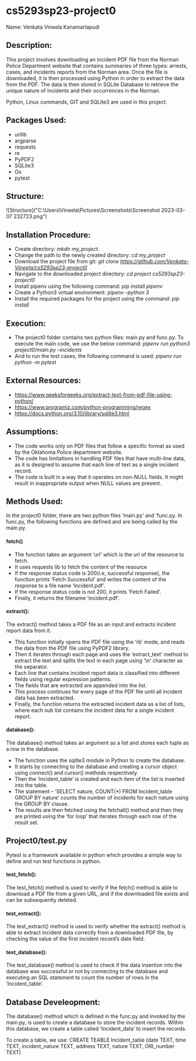 

# cs5293sp23-project0
Name: Venkata Vineela Kanamarlapudi

## Description:

This project involves downloading an incident PDF file from the Norman Police Department website that contains summaries of three types: arrests, cases, and incidents reports from the Norman area. Once the file is downloaded, it is then processed using Python in order to extract the data from the PDF. The data is then stored in SQLite Database to retrieve the unique nature of incidents and their occurrences in the Norman.

Python, Linux commands, GIT and SQLite3 are used in this project.

## Packages Used:
- urllib
- argparse
- requests
- re
- PyPDF2
- SQLite3
- Os
- pytest

## Structure:
![Structure]("C:\Users\Vineela\Pictures\Screenshots\Screenshot 2023-03-07 232723.png")

## Installation Procedure:
- Create directory: *mkdir my_project*.
- Change the path to the newly created directory: *cd my_project*
- Download the project file from git: *git clone https://github.com/Venkata-Vineela/cs5293sp23-project0*
- Navigate to the downloaded project directory: *cd project cs5293sp23-project0* 
- Install pipenv using the following command: *pip install pipenv*
- Create a Python3 virtual environment: *pipenv –python 3*
- Install the required packages for the project using the command: *pip install <packagename>*

## Execution:
- The project0 folder contains two python files: main.py and func.py. To execute the main code, we use the below command:
 *pipenv run python3 project0/main.py –incidents <paste the url here>*
- And to run the test cases, the following command is used:
 *pipenv run python -m pytest*

## External Resources:
- https://www.geeksforgeeks.org/extract-text-from-pdf-file-using-python/
- https://www.programiz.com/python-programming/regex
- https://docs.python.org/3.10/library/sqlite3.html
    
## Assumptions:
- The code works only on PDF files that follow a specific format as used by the Oklahoma Police department website.
- The code has limitations in handling PDF files that have multi-line data, as it is designed to assume that each line of text as a single incident record. 
- The code is built in a way that it operates on non-NULL fields. It might result in inappropriate output when NULL values are present.
    
## Methods Used:
In the project0 folder, there are two python files ‘main.py’ and ‘func.py.
In func.py, the following functions are defined and are being called by the main.py.
    
#### fetch()
- The function takes an argument ‘url’ which is the url of the resource to fetch.
- It uses requests lib to fetch the content of the resource
- If the response status code is 200(i.e, successful response), the function prints ‘Fetch Successful’ and writes the content of the response to a file name ‘incident.pdf’.
- If the response status code is not 200, it prints ‘Fetch Failed’.
- Finally, it returns the filename ‘incident.pdf’.
    
#### extract():
The extract() method takes a PDF file as an input and extracts incident report data from it.
- This function initially opens the PDF file using the ‘rb’ mode, and reads the data from the PDF file using PyPDF2 library.
- Then it iterates through each page and uses the ‘extract_text’ method to extract the text and splits the text in each page using ‘\n’ character as the separator.
- Each line that contains incident report data is classified into different fields using regular expression patterns.
- The fields that are extracted are appended into the list. 
- This process continues for every page of the PDF file until all incident data has been extracted.
- Finally, the function returns the extracted incident data as a list of lists, where each sub list contains the incident data for a single incident report.
    
#### database():
The database() method takes an argument as a list and stores each tuple as a row in the database.
- The function uses the sqlite3 module in Python to create the database.
- It starts by connecting to the database and creating a cursor object using connect() and cursor() methods respectively.
- Then the ‘incident_table’ is created and each item of the list is inserted into the table.
- The statement – ‘SELECT nature, COUNT(*) FROM Incident_table GROUP BY nature’ counts the number of incidents for each nature using the GROUP BY clause.
- The results are then fetched using the fetchall() method and then they are printed using the ‘for loop’ that iterates through each row of the result set.
    
## Project0/test.py
Pytest is a framework available in python which provides a simple way to define and run test functions in python.
    
#### test_fetch():
The test_fetch() method is used to verify if the fetch() method is able to download a PDF file from a given URL, and if the downloaded file exists and can be subsequently deleted.
    
#### test_extract():
The test_extract() method is used to verify whether the extract() method is able to extract incident data correctly from a downloaded PDF file, by checking the value of the first incident record’s date field.
    
#### test_database():
The test_database() method is used to check if the data insertion into the database was successful or not by connecting to the database and executing an SQL statement to count the number of rows in the ‘Incident_table’.
    
## Database Develeopment:
The database() method which is defined in the func.py and invoked by the main.py, is used to create a database to store the incident records. Within this database, we create a table called ‘Incident_data’ to insert the records.
    
To create a table, we use:
CREATE TEABLE Incident_table (date TEXT, time TEXT, incident_nature TEXT, address TEXT, nature TEXT, ORI_number TEXT)

